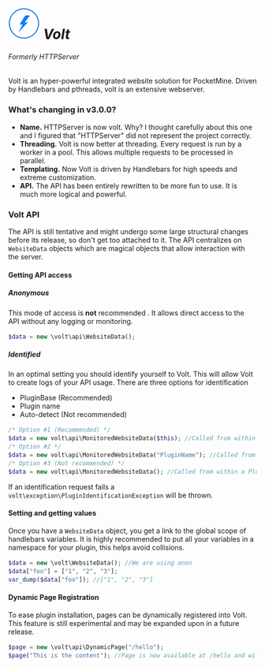![Volt Icon](/resources/smallicon.png) ***Volt***
====
###### Formerly HTTPServer

Volt is an hyper-powerful integrated website solution for PocketMine. Driven by Handlebars and pthreads, volt is an extensive webserver.

### What's changing in v3.0.0?
* **Name.** HTTPServer is now volt. Why? I thought carefully about this one and I figured that "HTTPServer" did not represent the project correctly.
* **Threading.** Volt is now better at threading. Every request is run by a worker in a pool. This allows multiple requests to be processed in parallel. 
* **Templating.** Now Volt is driven by Handlebars for high speeds and extreme customization.
* **API.** The API has been entirely rewritten to be more fun to use. It is much more logical and powerful.

### Volt API
The API is still tentative and might undergo some large structural changes before its release, so don't get too attached to it. The API centralizes on `WebsiteData` objects which are magical objects that allow interaction with the server.

#### Getting API access
##### Anonymous
This mode of access is **not** recommended . It allows direct access to the API without any logging or monitoring.
```php
$data = new \volt\api\WebsiteData();
```
##### Identified 
In an optimal setting you should identify yourself to Volt. This will allow Volt to create logs of your API usage. There are three options for identification
* PluginBase (Recommended)
* Plugin name
* Auto-detect (Not recommended)

```php
/* Option #1 (Recommended) */
$data = new volt\api\MonitoredWebsiteData($this); //Called from within a PluginBase
/* Option #2 */
$data = new volt\api\MonitoredWebsiteData("PluginName"); //Called from anywhere
/* Option #3 (Not recommended) */
$data = new volt\api\MonitoredWebsiteData(); //Called from within a PluginBase, and requires class name to equal plugin name
```
If an identification request fails a `volt\exception\PluginIdentificationException` will be thrown.

#### Setting and getting values
Once you have a `WebsiteData` object, you get a link to the global scope of handlebars variables. It is highly recommended to put all your variables in a namespace for your plugin, this helps avoid collisions.
```php
$data = new \volt\WebsiteData(); //We are using anon
$data["foo"] = ["1", "2", "3"];
var_dump($data["foo"]); //["1", "2", "3"]
```

#### Dynamic Page Registration
To ease plugin installation, pages can be dynamically registered into Volt. This feature is still experimental and may be expanded upon in a future release.
```php
$page = new \volt\api\DynamicPage("/hello");
$page("This is the content"); //Page is now available at /hello and will display "This is the content"
```